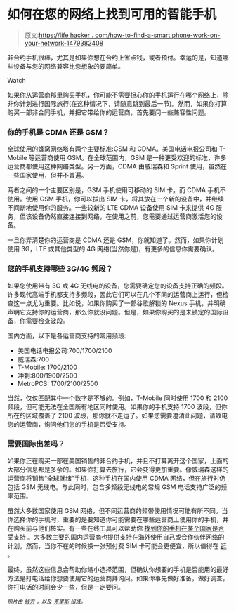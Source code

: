 # 如何在您的网络上找到可用的智能手机

> 原文:[https://life hacker . com/how-to-find-a-smart phone-work-on-your-network-1479382408](https://lifehacker.com/how-to-find-a-smartphone-that-works-on-your-network-1479382408)

非合约手机很棒，尤其是如果你想在合约上省点钱，或者预付。幸运的是，知道哪些设备与您的网络兼容比您想象的要简单。

Watch

如果你从运营商那里购买手机，你可能不需要担心你的手机运行在哪个网络上，除非你计划进行国际旅行(在这种情况下，请随意跳到最后一节)。然而，如果你打算购买一部非合同手机，并把它带给你的运营商，首先要问一些兼容性问题。

### 你的手机是 CDMA 还是 GSM？

全球使用的蜂窝网络塔有两个主要标准:GSM 和 CDMA。美国电话电报公司和 T-Mobile 等运营商使用 GSM。在全球范围内，GSM 是一种更受欢迎的标准，许多运营商都使用这种网络类型。另一方面，CDMA 由威瑞森和 Sprint 使用，虽然在一些国家使用，但并不普遍。

两者之间的一个主要区别是，GSM 手机使用可移动的 SIM 卡，而 CDMA 手机不使用。使用 GSM 手机，你可以拔出 SIM 卡，将其放在一个新的设备中，并继续不间断地使用你的服务。一些较新的 LTE CDMA 设备使用 SIM 卡来提供 4G 服务，但该设备仍然直接连接到网络，在使用之前，您需要通过运营商激活您的设备。

一旦你弄清楚你的运营商是 CDMA 还是 GSM，你就知道了。然而，如果你计划使用 3G，LTE 或其他类型的 4G 网络(当然你是)，有更多的信息你需要确认。

### 您的手机支持哪些 3G/4G 频段？

如果您使用带有 3G 或 4G 无线电的设备，您需要确定您的设备支持正确的频段。许多现代高端手机都支持多频段，因此它们可以在几个不同的运营商上运行，但检查这一点尤为重要。比如说，如果你购买了一部谷歌解锁的 Nexus 手机，并明确声明它支持你的运营商，那么你就没问题。但是，如果你购买的是未锁定的国际设备，你需要检查波段。

国内方面，以下是各运营商支持的常用频段:

*   美国电话电报公司:700/1700/2100
*   威瑞森:700
*   T-Mobile: 1700/2100
*   冲刺:800/1900/2500
*   MetroPCS: 1700/2100/2500

当然，仅仅匹配其中一个数字是不够的。例如，T-Mobile 同时使用 1700 和 2100 频段，但可能无法在全国所有地区同时使用。如果你的手机支持 1700 波段，但你所在的区域覆盖了 2100 波段，那你就不走运了。如果您需要澄清此问题，请致电您的运营商，询问他们您的手机是否受支持。

### 需要国际出差吗？

如果你正在购买一部在美国销售的非合约手机，并且不打算离开这个国家，上面的大部分信息都是多余的。如果你打算去旅行，它会变得更加重要。像威瑞森这样的运营商将销售“全球就绪”手机，这种手机在国内使用 CDMA 网络，但在旅行时仍包括 GSM 无线电。与此同时，包含多频段无线电的常规 GSM 电话支持广泛的频率范围。

虽然大多数国家使用 GSM 网络，但不同运营商的频带使用情况可能有所不同。当你选择你的手机时，重要的是要知道你可能需要在哪些运营商上使用你的手机，并在购买前与他们核实。有一些在线工具可以帮助你 [找到你的手机在某个国家是否受支持](http://blog.dhgate.com/find-gsm-compatibility-for-your-country.html) 。大多数主要的国内运营商也提供支持在海外使用自己或合作伙伴网络的计划。然而，当你不在的时候换一张预付费 SIM 卡可能会更便宜，所以值得在 [逛](https://lifehacker.com/how-can-i-save-money-on-my-smartphone-bill-when-traveli-5974153) 。

最终，虽然这些信息会帮助你缩小选择范围，但确认你想要的手机是否能用的最好方法是打电话给你想要使用它的运营商并询问。如果你事先做好准备，做好调查，你打电话的时间会少一些，但是一定要问。

<small>*照片由*</small> [<small>*钱方*</small>](http://www.flickr.com/photos/liewcf/4763340299/) <small>*，以及*</small> [<small>*克里斯*</small>](http://www.flickr.com/photos/eisenbahner/5570629915/) <small>*组成。*</small>